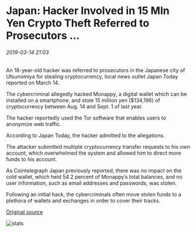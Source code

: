 # Japan: Hacker Involved in 15 Mln Yen Crypto Theft Referred to Prosecutors ...

###### 2019-03-14 21:03

An 18-year-old hacker was referred to prosecutors in the Japanese city of Utsunomiya for stealing cryptocurrency, local news outlet Japan Today reported on March 14.

The cybercriminal allegedly hacked Monappy, a digital wallet which can be installed on a smartphone, and stole 15 million yen ($134,196) of cryptocurrency between Aug. 14 and Sept. 1 of last year.

The hacker reportedly used the Tor software that enables users to anonymize web traffic.

According to Japan Today, the hacker admitted to the allegations.

The attacker submitted multiple cryptocurrency transfer requests to his own account, which overwhelmed the system and allowed him to direct more funds to his account.

As Cointelegraph Japan previously reported, there was no impact on the cold wallet, which held 54.2 percent of Monappy’s total balances, and no user information, such as email addresses and passwords, was stolen.

Following an initial hack, the cybercriminals often move stolen funds to a plethora of wallets and exchanges in order to cover their tracks.

[Original source](https://cointelegraph.com/news/japan-hacker-involved-in-15-mln-yen-crypto-theft-referred-to-prosecutors)

![stats](https://c.statcounter.com/11760860/0/a89fa40b/1/ "stats")